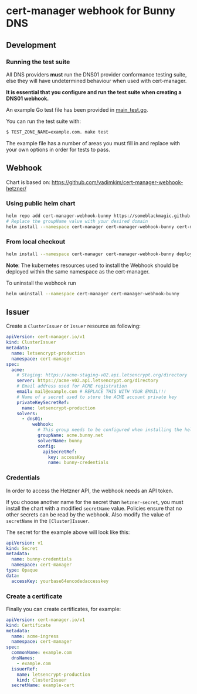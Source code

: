 # cert-manager webhook for Bunny DNS

## Development

### Running the test suite

All DNS providers **must** run the DNS01 provider conformance testing suite,
else they will have undetermined behaviour when used with cert-manager.

**It is essential that you configure and run the test suite when creating a
DNS01 webhook.**

An example Go test file has been provided in [main_test.go](https://gitlab.com/digilol/cert-manager-webhook-bunny/-/blob/master/main_test.go).

You can run the test suite with:

```bash
$ TEST_ZONE_NAME=example.com. make test
```

The example file has a number of areas you must fill in and replace with your
own options in order for tests to pass.

## Webhook
Chart is based on: https://github.com/vadimkim/cert-manager-webhook-hetzner/

### Using public helm chart
```bash
helm repo add cert-manager-webhook-bunny https://someblackmagic.github.io/cert-manager-webhook-bunny/
# Replace the groupName value with your desired domain
helm install --namespace cert-manager cert-manager-webhook-bunny cert-manager-webhook-bunny/cert-manager-webhook-bunny --set groupName=acme.bunny.net
```

### From local checkout

```bash
helm install --namespace cert-manager cert-manager-webhook-bunny deploy/cert-manager-webhook-bunny
```
**Note**: The kubernetes resources used to install the Webhook should be deployed within the same namespace as the cert-manager.

To uninstall the webhook run
```bash
helm uninstall --namespace cert-manager cert-manager-webhook-bunny
```

## Issuer

Create a `ClusterIssuer` or `Issuer` resource as following:
```yaml
apiVersion: cert-manager.io/v1
kind: ClusterIssuer
metadata:
  name: letsencrypt-production
  namespace: cert-manager
spec:
  acme:
    # Staging: https://acme-staging-v02.api.letsencrypt.org/directory
    server: https://acme-v02.api.letsencrypt.org/directory
    # Email address used for ACME registration
    email: mail@example.com # REPLACE THIS WITH YOUR EMAIL!!!
    # Name of a secret used to store the ACME account private key
    privateKeySecretRef:
      name: letsencrypt-production
    solvers:
      - dns01:
          webhook:
            # This group needs to be configured when installing the helm package, otherwise the webhook won't have permission to create an ACME challenge for this API group.
            groupName: acme.bunny.net
            solverName: bunny
            config:
              apiSecretRef:
                key: accessKey
                name: bunny-credentials
```

### Credentials
In order to access the Hetzner API, the webhook needs an API token.

If you choose another name for the secret than `hetzner-secret`, you must install the chart with a modified `secretName` value. Policies ensure that no other secrets can be read by the webhook. Also modify the value of `secretName` in the `[Cluster]Issuer`.

The secret for the example above will look like this:
```yaml
apiVersion: v1
kind: Secret
metadata:
  name: bunny-credentials
  namespace: cert-manager
type: Opaque
data:
  accessKey: yourbase64encodedaccesskey
```

### Create a certificate

Finally you can create certificates, for example:

```yaml
apiVersion: cert-manager.io/v1
kind: Certificate
metadata:
  name: acme-ingress
  namespace: cert-manager
spec:
  commonName: example.com
  dnsNames:
    - example.com
  issuerRef:
    name: letsencrypt-production
    kind: ClusterIssuer
  secretName: example-cert
```
